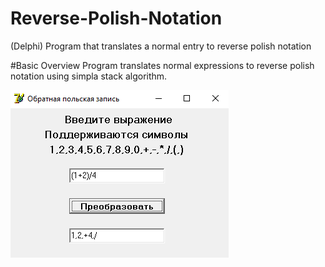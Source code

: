 # Reverse-Polish-Notation
(Delphi) Program that translates a normal entry to reverse polish notation

#Basic Overview
Program translates normal expressions to reverse polish notation using simpla stack algorithm.

![](1.PNG)
